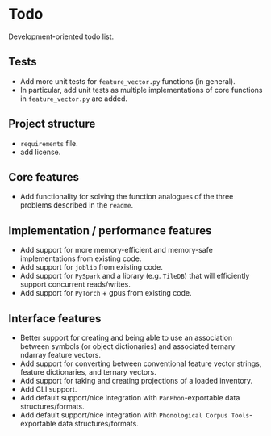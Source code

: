 # Todo

Development-oriented todo list.

## Tests

 - Add more unit tests for `feature_vector.py` functions (in general).
 - In particular, add unit tests as multiple implementations of core functions in `feature_vector.py` are added.
 
## Project structure

 - `requirements` file.
 - add license.
 
## Core features
 - Add functionality for solving the function analogues of the three problems described in the `readme`.

## Implementation / performance features

 - Add support for more memory-efficient and memory-safe implementations from existing code.
 - Add support for `joblib` from existing code.
 - Add support for `PySpark` and a library (e.g. `TileDB`) that will efficiently 
   support concurrent reads/writes.
 - Add support for `PyTorch` + gpus from existing code.
 

## Interface features

 - Better support for creating and being able to use an association between
   symbols (or object dictionaries) and associated ternary ndarray feature vectors.
 - Add support for converting between conventional feature vector strings, feature dictionaries, and ternary vectors.
 - Add support for taking and creating projections of a loaded inventory.
 - Add CLI support.
 - Add default support/nice integration with `PanPhon`-exportable data
   structures/formats.
 - Add default support/nice integration with `Phonological Corpus Tools`-exportable data
   structures/formats.
